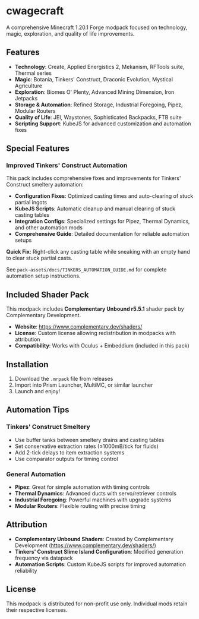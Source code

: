 # cwagecraft

A comprehensive Minecraft 1.20.1 Forge modpack focused on technology, magic, exploration, and quality of life improvements.

## Features

- **Technology**: Create, Applied Energistics 2, Mekanism, RFTools suite, Thermal series
- **Magic**: Botania, Tinkers' Construct, Draconic Evolution, Mystical Agriculture
- **Exploration**: Biomes O' Plenty, Advanced Mining Dimension, Iron Jetpacks
- **Storage & Automation**: Refined Storage, Industrial Foregoing, Pipez, Modular Routers
- **Quality of Life**: JEI, Waystones, Sophisticated Backpacks, FTB suite
- **Scripting Support**: KubeJS for advanced customization and automation fixes

## Special Features

### Improved Tinkers' Construct Automation
This pack includes comprehensive fixes and improvements for Tinkers' Construct smeltery automation:

- **Configuration Fixes**: Optimized casting times and auto-clearing of stuck partial ingots
- **KubeJS Scripts**: Automatic cleanup and manual clearing of stuck casting tables
- **Integration Configs**: Specialized settings for Pipez, Thermal Dynamics, and other automation mods
- **Comprehensive Guide**: Detailed documentation for reliable automation setups

**Quick Fix**: Right-click any casting table while sneaking with an empty hand to clear stuck partial casts.

See `pack-assets/docs/TINKERS_AUTOMATION_GUIDE.md` for complete automation setup instructions.

## Included Shader Pack

This modpack includes **Complementary Unbound r5.5.1** shader pack by Complementary Development.

- **Website**: https://www.complementary.dev/shaders/
- **License**: Custom license allowing redistribution in modpacks with attribution
- **Compatibility**: Works with Oculus + Embeddium (included in this pack)

## Installation

1. Download the `.mrpack` file from releases
2. Import into Prism Launcher, MultiMC, or similar launcher
3. Launch and enjoy!

## Automation Tips

### Tinkers' Construct Smeltery
- Use buffer tanks between smeltery drains and casting tables
- Set conservative extraction rates (≤1000mB/tick for fluids)
- Add 2-tick delays to item extraction systems
- Use comparator outputs for timing control

### General Automation
- **Pipez**: Great for simple automation with timing controls
- **Thermal Dynamics**: Advanced ducts with servo/retriever controls
- **Industrial Foregoing**: Powerful machines with upgrade systems
- **Modular Routers**: Flexible routing with precise timing

## Attribution

- **Complementary Unbound Shaders**: Created by Complementary Development (https://www.complementary.dev/shaders/)
- **Tinkers' Construct Slime Island Configuration**: Modified generation frequency via datapack
- **Automation Scripts**: Custom KubeJS scripts for improved automation reliability

## License

This modpack is distributed for non-profit use only. Individual mods retain their respective licenses.